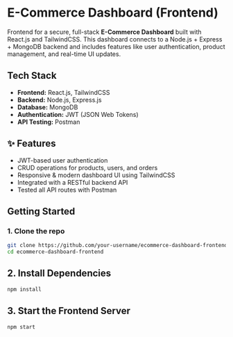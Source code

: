 # E-Commerce Dashboard (Frontend)

Frontend for a secure, full-stack **E-Commerce Dashboard** built with React.js and TailwindCSS. This dashboard connects to a Node.js + Express + MongoDB backend and includes features like user authentication, product management, and real-time UI updates.

## Tech Stack

- **Frontend:** React.js, TailwindCSS
- **Backend:** Node.js, Express.js
- **Database:** MongoDB
- **Authentication:** JWT (JSON Web Tokens)
- **API Testing:** Postman

## ✨ Features

- JWT-based user authentication
- CRUD operations for products, users, and orders
- Responsive & modern dashboard UI using TailwindCSS
- Integrated with a RESTful backend API
- Tested all API routes with Postman

## Getting Started

### 1. Clone the repo

```bash
git clone https://github.com/your-username/ecommerce-dashboard-frontend.git
cd ecommerce-dashboard-frontend
```
## 2. Install Dependencies
```bash
npm install
```
## 3. Start the Frontend Server
```bash
npm start
```

